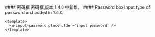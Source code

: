 <cn>
#### 密码框
密码框,版本 1.4.0 中新增。
</cn>

<us>
#### Password box
Input type of password and added in 1.4.0.
</us>

```vue
<template>
  <a-input-password placeholder="input password" />
</template>
```
